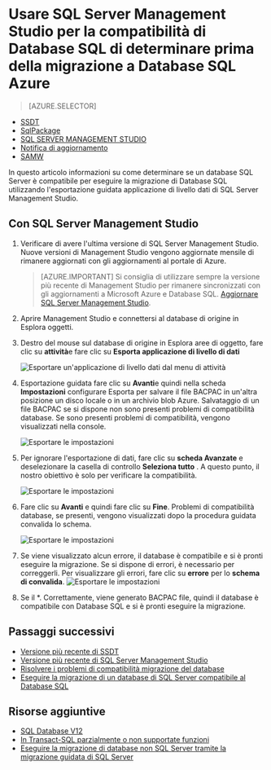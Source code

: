 <properties
   pageTitle="Usare SQL Server Management Studio per la compatibilità di Database SQL di determinare prima della migrazione a Database SQL Azure | Microsoft Azure"
   description="Microsoft Database SQL di Azure, la migrazione del database, la compatibilità del Database di SQL, esportazione guidata di applicazione livello dati"
   services="sql-database"
   documentationCenter=""
   authors="CarlRabeler"
   manager="jhubbard"
   editor=""/>

<tags
   ms.service="sql-database"
   ms.devlang="NA"
   ms.topic="article"
   ms.tgt_pltfrm="NA"
   ms.workload="sqldb-migrate"
   ms.date="08/29/2016"
   ms.author="carlrab"/>

# <a name="use-sql-server-management-studio-to-determine-sql-database-compatibility-before-migration-to-azure-sql-database"></a>Usare SQL Server Management Studio per la compatibilità di Database SQL di determinare prima della migrazione a Database SQL Azure

> [AZURE.SELECTOR]
- [SSDT](sql-database-cloud-migrate-fix-compatibility-issues-ssdt.md)
- [SqlPackage](sql-database-cloud-migrate-determine-compatibility-sqlpackage.md)
- [SQL SERVER MANAGEMENT STUDIO](sql-database-cloud-migrate-determine-compatibility-ssms.md)
- [Notifica di aggiornamento](http://www.microsoft.com/download/details.aspx?id=48119)
- [SAMW](sql-database-cloud-migrate-fix-compatibility-issues.md)
 
In questo articolo informazioni su come determinare se un database SQL Server è compatibile per eseguire la migrazione di Database SQL utilizzando l'esportazione guidata applicazione di livello dati di SQL Server Management Studio.

## <a name="using-sql-server-management-studio"></a>Con SQL Server Management Studio

1. Verificare di avere l'ultima versione di SQL Server Management Studio. Nuove versioni di Management Studio vengono aggiornate mensile di rimanere aggiornati con gli aggiornamenti al portale di Azure.

     > [AZURE.IMPORTANT] Si consiglia di utilizzare sempre la versione più recente di Management Studio per rimanere sincronizzati con gli aggiornamenti a Microsoft Azure e Database SQL. [Aggiornare SQL Server Management Studio](https://msdn.microsoft.com/library/mt238290.aspx).

2. Aprire Management Studio e connettersi al database di origine in Esplora oggetti.
3. Destro del mouse sul database di origine in Esplora aree di oggetto, fare clic su **attività**e fare clic su **Esporta applicazione di livello di dati**

    ![Esportare un'applicazione di livello dati dal menu di attività](./media/sql-database-cloud-migrate/TestForCompatibilityUsingSSMS01.png)

4. Esportazione guidata fare clic su **Avanti**e quindi nella scheda **Impostazioni** configurare Esporta per salvare il file BACPAC in un'altra posizione un disco locale o in un archivio blob Azure. Salvataggio di un file BACPAC se si dispone non sono presenti problemi di compatibilità database. Se sono presenti problemi di compatibilità, vengono visualizzati nella console.

    ![Esportare le impostazioni](./media/sql-database-cloud-migrate/TestForCompatibilityUsingSSMS02.png)

5. Per ignorare l'esportazione di dati, fare clic su **scheda Avanzate** e deselezionare la casella di controllo **Seleziona tutto** . A questo punto, il nostro obiettivo è solo per verificare la compatibilità.

    ![Esportare le impostazioni](./media/sql-database-cloud-migrate/TestForCompatibilityUsingSSMS03.png)

6. Fare clic su **Avanti** e quindi fare clic su **Fine**. Problemi di compatibilità database, se presenti, vengono visualizzati dopo la procedura guidata convalida lo schema.

    ![Esportare le impostazioni](./media/sql-database-cloud-migrate/TestForCompatibilityUsingSSMS04.png)

7. Se viene visualizzato alcun errore, il database è compatibile e si è pronti eseguire la migrazione. Se si dispone di errori, è necessario per correggerli. Per visualizzare gli errori, fare clic su **errore** per lo **schema di convalida**. 
    ![Esportare le impostazioni](./media/sql-database-cloud-migrate/TestForCompatibilityUsingSSMS05.png)

8.  Se il *. Correttamente, viene generato BACPAC file, quindi il database è compatibile con Database SQL e si è pronti eseguire la migrazione.

## <a name="next-steps"></a>Passaggi successivi

- [Versione più recente di SSDT](https://msdn.microsoft.com/library/mt204009.aspx)
- [Versione più recente di SQL Server Management Studio](https://msdn.microsoft.com/library/mt238290.aspx)
- [Risolvere i problemi di compatibilità migrazione del database](sql-database-cloud-migrate.md#fix-database-migration-compatibility-issues)
- [Eseguire la migrazione di un database di SQL Server compatibile al Database SQL](sql-database-cloud-migrate.md#migrate-a-compatible-sql-server-database-to-sql-database)

## <a name="additional-resources"></a>Risorse aggiuntive

- [SQL Database V12](sql-database-v12-whats-new.md)
- [In Transact-SQL parzialmente o non supportate funzioni](sql-database-transact-sql-information.md)
- [Eseguire la migrazione di database non SQL Server tramite la migrazione guidata di SQL Server](http://blogs.msdn.com/b/ssma/)
